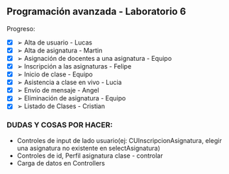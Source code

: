 ## Programación avanzada - Laboratorio 6

Progreso:

- [X] ➢ Alta de usuario - Lucas
- [X] ➢ Alta de asignatura - Martin
- [X] ➢ Asignación de docentes a una asignatura - Equipo
- [X] ➢ Inscripción a las asignaturas - Felipe
- [X] ➢ Inicio de clase - Equipo
- [X] ➢ Asistencia a clase en vivo - Lucia
- [X] ➢ Envío de mensaje - Angel
- [X] ➢ Eliminación de asignatura - Equipo
- [X] ➢ Listado de Clases - Cristian

### DUDAS Y COSAS POR HACER:

- Controles de input de lado usuario(ej: CUInscripcionAsignatura, elegir una asignatura no existente en selectAsignatura)
- Controles de id, Perfil asignatura clase - controlar
- Carga de datos en Controllers
